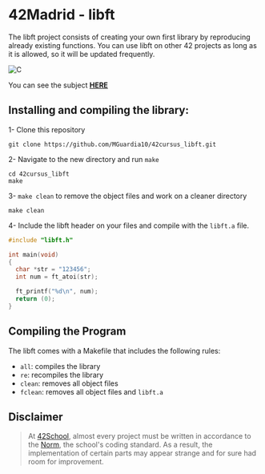 # 42Madrid - libft
The libft project consists of creating your own first library by reproducing already existing functions. You can use libft on other 42 projects as long as it is allowed, so it will be updated frequently.

![C](https://img.shields.io/badge/C-a?style=for-the-badge&logo=C&color=grey)

You can see the subject [**HERE**](https://github.com/MGuardia10/42cursus/blob/main/subjects/en/libft_subject_en.pdf)

## Installing and compiling the library:

1- Clone this repository
	
	git clone https://github.com/MGuardia10/42cursus_libft.git
2- Navigate to the new directory and run `make`
	
	cd 42cursus_libft
   	make
3- `make clean` to remove the object files and work on a cleaner directory

	make clean
4- Include the libft header on your files and compile with the `libft.a` file.
```C
#include "libft.h"

int main(void)
{
  char *str = "123456";
  int num = ft_atoi(str);

  ft_printf("%d\n", num);
  return (0);
}
```
## Compiling the Program
The libft comes with a Makefile that includes the following rules:

- `all`: compiles the library
- `re`: recompiles the library
- `clean`: removes all object files
- `fclean`: removes all object files and `libft.a`

## Disclaimer
> At [42School](https://en.wikipedia.org/wiki/42_(school)), almost every project must be written in accordance to the [Norm](https://github.com/MGuardia10/42cursus/blob/main/subjects/en/norm_en.pdf), the school's coding standard. As a result, the implementation of certain parts may appear strange and for sure had room for improvement.
